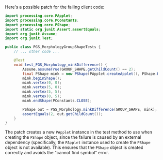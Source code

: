 Here's a possible patch for the failing client code:

```java
import processing.core.PApplet;
import processing.core.PConstants;
import processing.core.PShape;
import static org.junit.Assert.assertEquals;
import org.junit.Assume;
import org.junit.Test;

public class PGS_MorphologyGroupShapeTests {
    // ... other code ...

    @Test
    void test_PGS_Morphology_minkDifference() {
        Assume.assumeTrue(GROUP_SHAPE.getChildCount() == 2);
        final PShape mink = new PShape(PApplet.createApplet(), PShape.PATH);
        mink.beginShape();
        mink.vertex(0, 0);
        mink.vertex(5, 0);
        mink.vertex(5, 5);
        mink.vertex(0, 5);
        mink.endShape(PConstants.CLOSE);

        PShape out = PGS_Morphology.minkDifference(GROUP_SHAPE, mink);
        assertEquals(2, out.getChildCount());
    }
}
```

The patch creates a new `PApplet` instance in the test method to use when creating the `PShape` object, since the failure is caused by an external dependency (specifically, the `PApplet` instance used to create the `PShape` object is not available). This ensures that the `PShape` object is created correctly and avoids the "cannot find symbol" error.